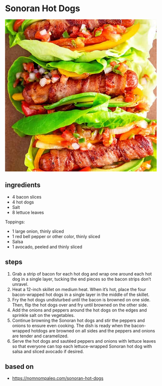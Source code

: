 # Sonoran Hot Dogs

![Sonoran Hot Dogs](images/sonoran-hot-dogs.jpg)

## ingredients

- 4 bacon slices
- 4 hot dogs
- Salt
- 8 lettuce leaves

Toppings:

- 1 large onion, thinly sliced
- 1 red bell pepper or other color, thinly sliced
- Salsa
- 1 avocado, peeled and thinly sliced

## steps

1. Grab a strip of bacon for each hot dog and wrap one around each hot dog in a single layer, tucking the end pieces so the bacon strips don’t unravel.
2. Heat a 12-inch skillet on medium heat. When it’s hot, place the four bacon-wrapped hot dogs in a single layer in the middle of the skillet.
3. Fry the hot dogs undisturbed until the bacon is browned on one side. Then, flip the hot dogs over and fry until browned on the other side.
4. Add the onions and peppers around the hot dogs on the edges and sprinkle salt on the vegetables.
5. Continue browning the Sonoran hot dogs and stir the peppers and onions to ensure even cooking. The dish is ready when the bacon-wrapped hotdogs are browned on all sides and the peppers and onions are tender and caramelized.
6. Serve the hot dogs and sautéed peppers and onions with lettuce leaves so that everyone can top each lettuce-wrapped Sonoran hot dog with salsa and sliced avocado if desired.

## based on

- https://nomnompaleo.com/sonoran-hot-dogs
